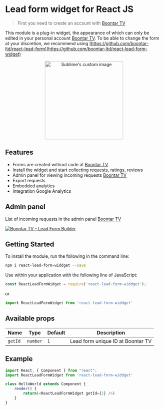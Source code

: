 # Lead form widget for React JS
> First you need to create an account with [Boontar TV](https://boontar.tv)

This module is a plug-in widget, the appearance of which can only be edited in your personal account [Boontar TV](https://boontar.tv). To be able to change the form at your discretion, we recommend using [https://github.com/boontar-ltd/react-lead-form](https://github.com/boontar-ltd/react-lead-form-widget)

<p align="center">
  <img width="250" height="auto" src="https://boontarcloud.azureedge.net/others/react-widget-3.png" alt="Sublime's custom image"/>
</p>

## Features
 - Forms are created without code at [Boontar TV](https://boontar.tv)
 - Install the widget and start collecting requests, ratings, reviews
 - Admin panel for viewing incoming requests [Boontar TV](https://boontar.tv)
 - Export requests
 - Embedded analytics
 - Integration Google Analytics

## Admin panel
List of incoming requests in the admin panel [Boontar TV](https://boontar.tv)

[![Boontar TV - Lead Form Builder](https://boontarcloud.azureedge.net/others/react-lead-form-widget.png)](https://boontarcloud.azureedge.net/others/react-lead-form-widget.png)
 
## Getting Started
To install the module, run the following in the command line:
```bash
npm i react-lead-form-widdget --save
```
Use within your application with the following line of JavaScript:
```js
const ReactLeadFormWidget = require('react-lead-form-widdget');
```
or
```js
import ReactLeadFormWidget from 'react-lead-form-widdget'
```
## Available props
| Name | Type | Default | Description |
| ------ | ------ | ------ | ------ |
| `getId` | `number` | `1` | Lead form unique ID at Boontar TV |
## Example
```js
import React, { Component } from "react";
import ReactLeadFormWidget from 'react-lead-form-widdget'

class HelloWorld extends Component {
    render() {
        return(<ReactLeadFormWidget getId={1} />)
    }
}
```

